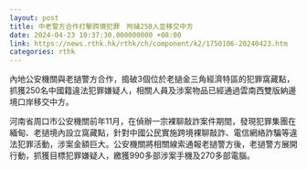 ```yaml
---
layout: post
title: 中老警方合作打擊跨境犯罪　拘捕250人並移交中方
date: 2024-04-23 10:37:30.000000000 +08:00
link: https://news.rthk.hk/rthk/ch/component/k2/1750106-20240423.htm
categories: rthk
---
```


內地公安機關與老撾警方合作，搗破3個位於老撾金三角經濟特區的犯罪窩藏點，抓獲250名中國籍違法犯罪嫌疑人，相關人員及涉案物品已經通過雲南西雙版納邊境口岸移交中方。

河南省周口市公安機關前年11月，在偵辦一宗裸聊敲詐案件期間，發現犯罪集團在緬甸、老撾境內設立窩藏點，針對中國公民實施跨境裸聊敲詐、電信網絡詐騙等違法犯罪活動，涉案金額巨大。公安機關將相關線索通報老撾警方後，老撾警方展開行動，抓獲目標犯罪嫌疑人，繳獲990多部涉案手機及270多部電腦。
